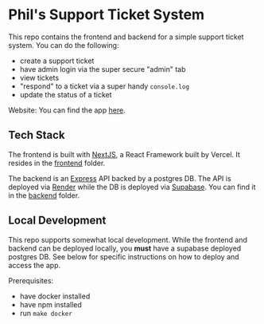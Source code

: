 # Phil's Support Ticket System

This repo contains the frontend and backend for a simple support ticket system. You can do the following:
- create a support ticket
- have admin login via the super secure "admin" tab
- view tickets
- "respond" to a ticket via a super handy `console.log`
- update the status of a ticket

Website: You can find the app [here](https://full-stack-six-puce.vercel.app/). 

## Tech Stack

The frontend is built with [NextJS](https://render.com/), a React Framework built by Vercel. It resides in the [frontend](./frontend/) folder. 

The backend is an [Express](https://expressjs.com/en/api.html) API backed by a postgres DB. The API is deployed via [Render](https://docs.render.com/web-services) while the DB is deployed via [Supabase](https://supabase.com/docs). You can find it in the [backend](/backend/) folder.

## Local Development

This repo supports somewhat local development. While the frontend and backend can be deployed locally, you **must** have a supabase deployed postgres DB. See below for specific instructions on how to deploy and access the app.

Prerequisites:
- have docker installed
- have npm installed
- run `make docker`